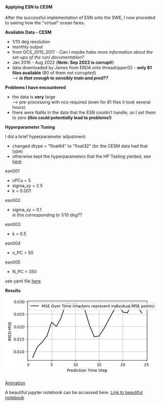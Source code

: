 #### Applying ESN to CESM

After the successful implementation of ESN onto the SWE, I now proceded to seeing how the "virtual" ocean fares.

**Available Data - CESM** 

- 1/10 deg resolution
- monthly output
- from GCS_2015_2017 - _Can I maybe habe more information about the set-ups of the run/ documentation?_
- Jan 2016 - Aug 2022 (**Note: Sep 2022 is corrupt!**)
- data downloaded by James from ERDA onto threadripper02 - **only 81 files available** (80 of them not corrupted)
  <br> --> **_is that enough to sensibly train and pred??_**

**Problems I have encountered**
- the data is **very** large
  <br> --> pre-processing with nco required (even for 81 files it took several hours)
- there were NaNs in the data that the ESN couldn't handle, so I set them to zero **(this could potentially lead to problems!)**

**Hyperparameter Tuning**

I did a brief hyperparameter adjustment: 
- changed dtype = "float64" to "float32" (bc the CESM data had that type)
- otherwise kept the hyperparameters that the HP Testing yielded, see [here](./Hyperparameter_Tuning_SWE.md)

esn001
- nPCs = 5
- sigma_xy = 2.5
- k = 0.001 

esn002
- sigma_xy = 0.1
  <br> _is this corresponding to 1/10 deg??_

esn003 
- k = 0.5

esn004
- n_PC = 50

esn005 
- N_PC = 350

see yaml file [here](./esn_arguments_CESM_005.yaml)


**Results**

![MSE](./MSE_plot_CESM_005.png)

[Animation](./comparison_CESM_005.mp4)

A beautiful jupyter notebook can be accessed here. [Link to beautiful notebook](/code/Apply_ESN_to_CESM.ipynb)






